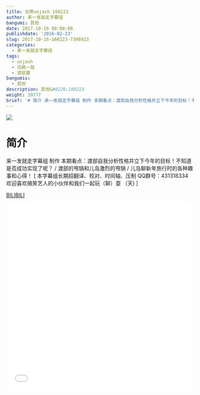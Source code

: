 ```yaml
---
title: 白黑unjash 160223
author: 来一发就走字幕组
bangumi: 其他
date: 2017-10-16 00:00:00
publishdate: '2016-02-23'
slug: 2017-10-16-160223-7308923
categories:
  - 来一发就走字幕组
tags:
  - unjash
  - 児嶋一哉
  - 渡部建
bangumis:
  - 其他
description: 其他&#8226;160223
weight: 39777
brief: '# 简介 来一发就走字幕组 制作 本期看点：渡部自我分析性格并立下今年的目标！不知道是否成功实现了呢？ / 渡部的甩锅和儿岛激烈的甩锅 / 儿岛聊新年旅行时的各种趣事和心得！'
---
```


![](https://i.imgur.com/gbdtWzP.jpg)

# 简介  
来一发就走字幕组 制作
本期看点：渡部自我分析性格并立下今年的目标！不知道是否成功实现了呢？ / 渡部的甩锅和儿岛激烈的甩锅 / 儿岛聊新年旅行时的各种趣事和心得！
 [ 本字幕组长期招翻译、校对、时间轴、压制   QQ群号：431318334 欢迎喜欢搞笑艺人的小伙伴和我们一起玩（聊）耍 （天) ]


  [BILIBILI](https://www.bilibili.com/video/av7308923/)


<div class="vcontainer">  <iframe class='video' src="//www.bilibili.com/blackboard/player.html?aid=7308923" width="100%" height="500" frameborder="0" allowfullscreen="allowfullscreen"></iframe></div>

